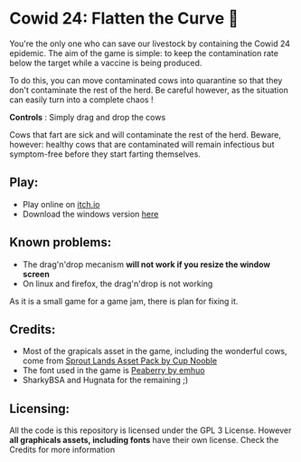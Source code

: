 # Cowid 24: Flatten the Curve :cow2:

You're the only one who can save our livestock by containing the Cowid 24 epidemic.  The aim of the
game is simple: to keep the contamination rate below the target while a vaccine is being produced.

To do this, you can move contaminated cows into quarantine so that they don't contaminate the rest 
of the herd. Be careful however, as the situation can easily turn into a complete chaos !

**Controls** : Simply drag and drop the cows

Cows that fart are sick and will contaminate the rest of the herd. Beware, however: healthy cows
that are contaminated will remain infectious but symptom-free before they start farting themselves.

## Play:

- Play online on [itch.io](https://hugnata.itch.io/cowid-24)
- Download the windows version [here](https://github.com/hugnata/Cowid24/releases)

## Known problems:

- The drag'n'drop mecanism **will not work if you resize the window screen**
- On linux and firefox, the drag'n'drop is not working

As it is a small game for a game jam, there is plan for fixing it.

## Credits:

- ​Most of the grapicals asset in the game, including the wonderful cows, come from [Sprout Lands
Asset Pack by Cup Nooble​](https://cupnooble.itch.io/sprout-lands-asset-pack)
- The font used in the game is [Peaberry by emhuo​](https://emhuo.itch.io/peaberry-pixel-font)
- SharkyBSA and Hugnata for the remaining ;)

## Licensing:

All the code is this repository is licensed under the GPL 3 License. However **all graphicals assets, including fonts** have their own license. Check the Credits for more information 

